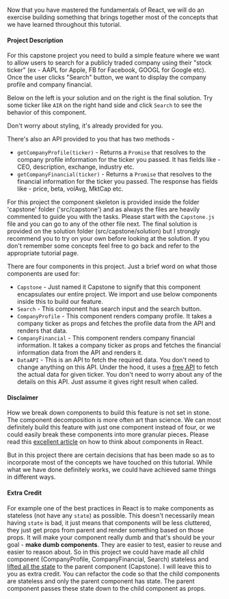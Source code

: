 Now that you have mastered the fundamentals of React, we will do an exercise building something that brings together most of the concepts that we have learned throughout this tutorial.

#### Project Description
For this capstone project you need to build a simple feature where we want to allow users to search for a publicly traded company using their "stock ticker" (ex - AAPL for Apple, FB for Facebook, GOOGL for Google etc). Once the user clicks "Search" button, we want to display the company profile and company financial. 

Below on the left is your solution and on the right is the final solution. Try some ticker like `AIR` on the right hand side and click `Search` to see the behavior of this component.

<!--exercise-->


Don't worry about styling, it's already provided for you.

There's also an API provided to you that has two methods - 
- `getCompanyProfile(ticker)` - Returns a `Promise` that resolves to the company profile information for the ticker you passed. It has fields like - CEO, description, exchange, industry etc.
- `getCompanyFinancial(ticker)` -  Returns a `Promise` that resolves to the financial information for the ticker you passed. The response has fields like - price, beta, volAvg, MktCap etc.

For this project the component skeleton is provided inside the folder 'capstone' folder ('src/capstone') and as always the files are heavily commented to guide you with the tasks. Please start with the `Capstone.js` file and you can go to any of the other file next. The final solution is provided on the solution folder (src/capstone/solution) but I strongly recommend you to try on your own before looking at the solution. If you don't remember some concepts feel free to go back and refer to the appropriate tutorial page.

There are four components in this project. Just a brief word on what those components are used for:

- `Capstone` - Just named it Capstone to signify that this component encapsulates our entire project. We import and use below components inside this to build our feature.
- `Search` - This component has search input and the search button.
- `CompanyProfile` - This component renders company profile. It takes a company ticker as props and fetches the profile data from the API and renders that data.
- `CompanyFinancial` - This component renders company financial information. It takes a company ticker as props and fetches the financial information data from the API and renders it.
- `DataAPI` - This is an API to fetch the required data. You don't need to change anything on this API. Under the hood, it uses a [free API](https://financialmodelingprep.com/developer/docs) to fetch the actual data for given ticker. You don't need to worry about any of the details on this API. Just assume it gives right result when called.

#### Disclaimer
How we break down components to build this feature is not set in stone. The component decomposition is more often art than science. We can most definitely build this feature with just one component instead of four, or we could easily break these components into more granular pieces. Please read this [excellent article](https://reactjs.org/docs/thinking-in-react.html) on how to think about components in React.

But in this project there are certain decisions that has been made so as to incorporate most of the concepts we have touched on this tutorial. While what we have done definitely works, we could have achieved same things in different ways.

#### Extra Credit
For example one of the best practices in React is to make components as stateless (not have any `state`) as possible. This doesn't necessarily mean having `state` is bad, it just means that components will be less cluttered, they just get props from parent and render something based on those props. It will make your component really dumb and that's should be your goal - **make dumb components**. They are easier to test, easier to reuse and easier to reason about. So in this project we could have made all child component (CompanyProfile, CompanyFinancial, Search) stateless and [lifted all the state](https://reactjs.org/docs/lifting-state-up.html) to the parent component (Capstone). I will leave this to you as extra credit. You can refactor the code so that the child components are stateless and only the parent component has state. The parent component passes these state down to the child component as props.
